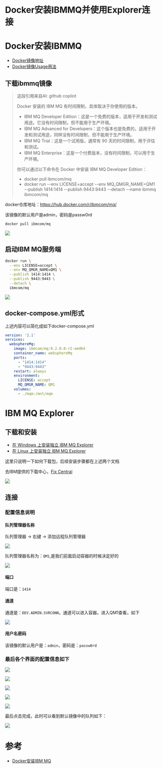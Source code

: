 # Docker安装IBMMQ并使用Explorer连接

# Docker安装IBMMQ

- [Docker镜像地址](https://hub.docker.com/r/ibmcom/mq/)
- [Docker镜像Usage用法](https://github.com/ibm-messaging/mq-container/blob/master/docs/usage.md)

## 下载ibmmq镜像

> 这段引用来自AI: github copilot
> 
> Docker 安装的 IBM MQ 有时间限制，具体取决于你使用的版本。
> - IBM MQ Developer Edition：这是一个免费的版本，适用于开发和测试用途。它没有时间限制，但不能用于生产环境。
> - IBM MQ Advanced for Developers：这个版本也是免费的，适用于开发和测试用途，同样没有时间限制，但不能用于生产环境。
> - IBM MQ Trial：这是一个试用版，通常有 90 天的时间限制，用于评估和测试。
> - IBM MQ Enterprise：这是一个付费版本，没有时间限制，可以用于生产环境。
> 
> 你可以通过以下命令在 Docker 中安装 IBM MQ Developer Edition：
> - docker pull ibmcom/mq
> - docker run --env LICENSE=accept --env MQ_QMGR_NAME=QM1 --publish 1414:1414 --publish 9443:9443 --detach --name ibmmq ibmcom/mq

docker仓库地址：https://hub.docker.com/r/ibmcom/mq/

该镜像的默认用户是admin，密码是passw0rd

```bash
docker pull ibmcom/mq
```

![](../images/2024/11/20241122143531.png)

## 启动IBM MQ服务端

```bash
docker run \
  --env LICENSE=accept \
  --env MQ_QMGR_NAME=QM1 \
  --publish 1414:1414 \
  --publish 9443:9443 \
  --detach \
  ibmcom/mq
```

![](../images/2024/11/20241122143654.png)

## docker-compose.yml形式

上述内容可以简化成如下docker-compose.yml

```yaml
version: '2.1'
services:
  websphereMq:
    image: ibmcom/mq:9.2.0.0-r2-amd64
    container_name: websphereMq
    ports:
      - "1414:1414"
      - "9443:9443"
    restart: always
    environment:
      LICENSE: accept
      MQ_QMGR_NAME: QM1
    volumes:
      - ./mqm:/mnt/mqm
```

# IBM MQ Explorer

## 下载和安装

- [在 Windows 上安装独立 IBM MQ Explorer](https://www.ibm.com/docs/zh/ibm-mq/9.2?topic=windows-installing-stand-alone-mq-explorer)
- [在 Linux 上安装独立 IBM MQ Explorer](https://www.ibm.com/docs/zh/ibm-mq/9.3?topic=windows-installing-stand-alone-mq-explorer-linux)

这里只说明一下如何下载包，后续安装步骤都在上述两个文档

去IBM提供的下载中心，[Fix Central](https://www.ibm.com/links?url=https%3A%2F%2Fibm.biz%2Fmqexplorer)

![](../images/2024/11/20241122144510.png)


## 连接

### 配置信息说明

#### 队列管理器名称

队列管理器 -> 右键 -> 添加远程队列管理器

![](../images/2024/11/20241122144913.png)

队列管理器名称为：`QM1`,是我们前面启动容器的时候决定好的

![](../images/2024/11/20241122145244.png)

#### 端口

端口是：`1414`

#### 通道

通道是：`DEV.ADMIN.SVRCONN`，通道可以进入容器，进入QM1查看，如下

![](../images/2024/11/20241122145411.png)

#### 用户名密码

该镜像的默认用户是：`admin`，密码是：`passw0rd`


### 最后各个界面的配置信息如下

![](../images/2024/11/20241122145629.png)

![](../images/2024/11/20241122145709.png)

![](../images/2024/11/20241122145821.png)

![](../images/2024/11/20241122145834.png)

![](../images/2024/11/20241122145841.png)

最后点击完成，此时可以看到默认镜像中的队列如下：

![](../images/2024/11/20241122150736.png)


# 参考

- [Docker安装IBM MQ](https://www.cnblogs.com/rmxd/p/12521450.html)


